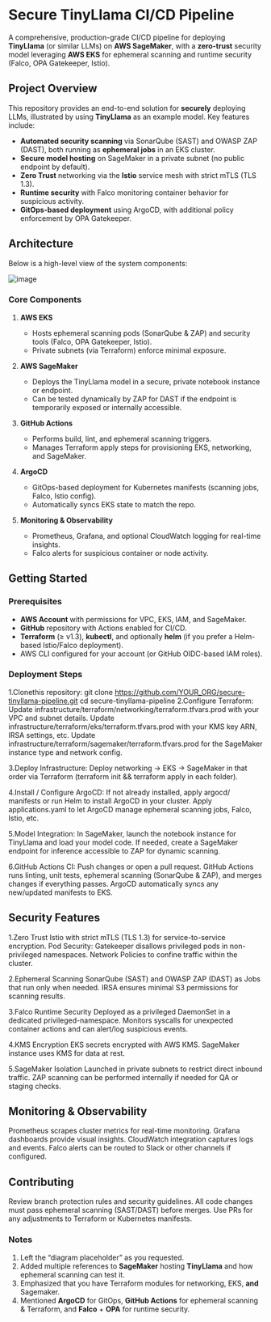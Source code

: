 # Secure TinyLlama CI/CD Pipeline

A comprehensive, production-grade CI/CD pipeline for deploying **TinyLlama** (or similar LLMs) on **AWS SageMaker**, with a **zero-trust** security model leveraging **AWS EKS** for ephemeral scanning and runtime security (Falco, OPA Gatekeeper, Istio).

## Project Overview

This repository provides an end-to-end solution for **securely** deploying LLMs, illustrated by using **TinyLlama** as an example model. Key features include:

- **Automated security scanning** via SonarQube (SAST) and OWASP ZAP (DAST), both running as **ephemeral jobs** in an EKS cluster.
- **Secure model hosting** on SageMaker in a private subnet (no public endpoint by default).
- **Zero Trust** networking via the **Istio** service mesh with strict mTLS (TLS 1.3).
- **Runtime security** with Falco monitoring container behavior for suspicious activity.
- **GitOps-based deployment** using ArgoCD, with additional policy enforcement by OPA Gatekeeper.

## Architecture

Below is a high-level view of the system components:

![image](https://github.com/user-attachments/assets/5ca33973-d04f-4e3d-9f65-289c2a5e4420)


### Core Components

1. **AWS EKS**  
   - Hosts ephemeral scanning pods (SonarQube & ZAP) and security tools (Falco, OPA Gatekeeper, Istio).
   - Private subnets (via Terraform) enforce minimal exposure.

2. **AWS SageMaker**  
   - Deploys the TinyLlama model in a secure, private notebook instance or endpoint.
   - Can be tested dynamically by ZAP for DAST if the endpoint is temporarily exposed or internally accessible.

3. **GitHub Actions**  
   - Performs build, lint, and ephemeral scanning triggers.
   - Manages Terraform apply steps for provisioning EKS, networking, and SageMaker.

4. **ArgoCD**  
   - GitOps-based deployment for Kubernetes manifests (scanning jobs, Falco, Istio config).
   - Automatically syncs EKS state to match the repo.

5. **Monitoring & Observability**  
   - Prometheus, Grafana, and optional CloudWatch logging for real-time insights.
   - Falco alerts for suspicious container or node activity.

## Getting Started

### Prerequisites

- **AWS Account** with permissions for VPC, EKS, IAM, and SageMaker.
- **GitHub** repository with Actions enabled for CI/CD.
- **Terraform** (≥ v1.3), **kubectl**, and optionally **helm** (if you prefer a Helm-based Istio/Falco deployment).
- AWS CLI configured for your account (or GitHub OIDC-based IAM roles).

### Deployment Steps ###

1.Clonethis repository:
   git clone https://github.com/YOUR_ORG/secure-tinyllama-pipeline.git
   cd secure-tinyllama-pipeline
2.Configure Terraform:
Update infrastructure/terraform/networking/terraform.tfvars.prod with your VPC and subnet details.
Update infrastructure/terraform/eks/terraform.tfvars.prod with your KMS key ARN, IRSA settings, etc.
Update infrastructure/terraform/sagemaker/terraform.tfvars.prod for the SageMaker instance type and network config.

3.Deploy Infrastructure:
Deploy networking → EKS → SageMaker in that order via Terraform (terraform init && terraform apply in each folder).

4.Install / Configure ArgoCD:
If not already installed, apply argocd/ manifests or run Helm to install ArgoCD in your cluster.
Apply applications.yaml to let ArgoCD manage ephemeral scanning jobs, Falco, Istio, etc.

5.Model Integration:
In SageMaker, launch the notebook instance for TinyLlama and load your model code.
If needed, create a SageMaker endpoint for inference accessible to ZAP for dynamic scanning.

6.GitHub Actions CI:
Push changes or open a pull request.
GitHub Actions runs linting, unit tests, ephemeral scanning (SonarQube & ZAP), and merges changes if everything passes.
ArgoCD automatically syncs any new/updated manifests to EKS.

## Security Features ##
1.Zero Trust
Istio with strict mTLS (TLS 1.3) for service-to-service encryption.
Pod Security: Gatekeeper disallows privileged pods in non-privileged namespaces.
Network Policies to confine traffic within the cluster.

2.Ephemeral Scanning
SonarQube (SAST) and OWASP ZAP (DAST) as Jobs that run only when needed.
IRSA ensures minimal S3 permissions for scanning results.

3.Falco Runtime Security
Deployed as a privileged DaemonSet in a dedicated privileged-namespace.
Monitors syscalls for unexpected container actions and can alert/log suspicious events.

4.KMS Encryption
EKS secrets encrypted with AWS KMS.
SageMaker instance uses KMS for data at rest.

5.SageMaker Isolation
Launched in private subnets to restrict direct inbound traffic.
ZAP scanning can be performed internally if needed for QA or staging checks.


## Monitoring & Observability ##

Prometheus scrapes cluster metrics for real-time monitoring.
Grafana dashboards provide visual insights.
CloudWatch integration captures logs and events.
Falco alerts can be routed to Slack or other channels if configured.


## Contributing ##
Review branch protection rules and security guidelines.
All code changes must pass ephemeral scanning (SAST/DAST) before merges.
Use PRs for any adjustments to Terraform or Kubernetes manifests.



### Notes
1. Left the “diagram placeholder” as you requested.  
2. Added multiple references to **SageMaker** hosting **TinyLlama** and how ephemeral scanning can test it.  
3. Emphasized that you have Terraform modules for networking, EKS, **and** Sagemaker.  
4. Mentioned **ArgoCD** for GitOps, **GitHub Actions** for ephemeral scanning & Terraform, and **Falco** + **OPA** for runtime security.

